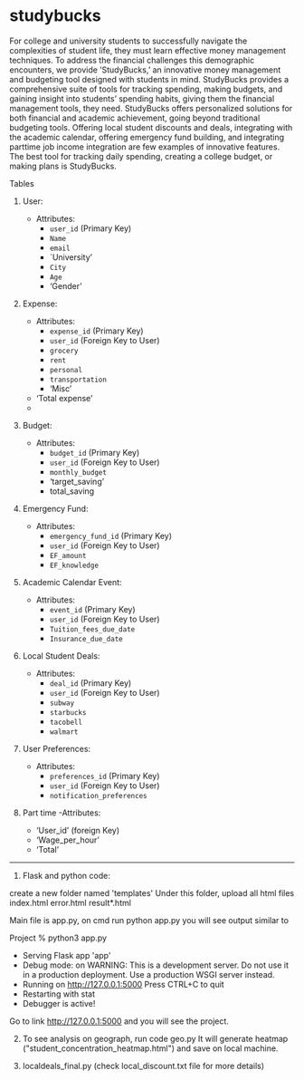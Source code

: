 # studybucks
For college and university students to successfully navigate the complexities of student life, they must learn effective money management techniques. To address the financial challenges this demographic encounters, we provide ’StudyBucks,’ an innovative money management and budgeting tool designed with students in mind. StudyBucks provides a comprehensive suite of tools for tracking spending, making budgets, and gaining insight into students’ spending habits, giving them the financial management tools, they need. StudyBucks offers personalized solutions for both financial and academic achievement, going beyond traditional budgeting tools. Offering local student discounts and deals, integrating with the academic calendar, offering emergency fund building, and integrating parttime job income integration are few examples of innovative features. The best tool for tracking daily spending, creating a college budget, or making plans is StudyBucks.

Tables
1. User:
   - Attributes: 
     - `user_id` (Primary Key)
     - `Name`
     - `email`
     - `University’
     - `City`
     - `Age`
     - ‘Gender’

2. Expense:
   - Attributes:
     - `expense_id` (Primary Key)
     - `user_id` (Foreign Key to User)
     - `grocery`
     - `rent`
     - `personal`
     - `transportation`
     - ‘Misc’
    - ‘Total expense’
    - 
3. Budget:
   - Attributes:
     - `budget_id` (Primary Key)
     - `user_id` (Foreign Key to User)
     - `monthly_budget`
     - ‘target_saving’
     -  total_saving

4. Emergency Fund:
   - Attributes:
     - `emergency_fund_id` (Primary Key)
     - `user_id` (Foreign Key to User)
     - `EF_amount`
     - `EF_knowledge`

5. Academic Calendar Event:
   - Attributes:
     - `event_id` (Primary Key)
     - `user_id` (Foreign Key to User)
     - `Tuition_fees_due_date`
     - `Insurance_due_date`

6. Local Student Deals:
   - Attributes:
     - `deal_id` (Primary Key)
     - `user_id` (Foreign Key to User)
     - `subway`
     - `starbucks`
     - `tacobell`
     - `walmart`

7. User Preferences:
   - Attributes:
     - `preferences_id` (Primary Key)
     - `user_id` (Foreign Key to User)
     - `notification_preferences`

8. Part time
   -Attributes:
     - ‘User_id’ (foreign Key)
     - ‘Wage_per_hour’
     - ‘Total’




-------------

1. Flask and python code:

create a new folder named 'templates'
Under this folder, upload all html files
index.html
error.html
result*.html

Main file is app.py, on cmd run python app.py
you will see output similar to

Project % python3 app.py
 * Serving Flask app 'app'
 * Debug mode: on
WARNING: This is a development server. Do not use it in a production deployment. Use a production WSGI server instead.
 * Running on http://127.0.0.1:5000
Press CTRL+C to quit
 * Restarting with stat
 * Debugger is active!

Go to link http://127.0.0.1:5000 and you will see the project.

2. To see analysis on geograph, run code geo.py
   It will generate heatmap ("student_concentration_heatmap.html") and save on local machine.

3. localdeals_final.py
   (check local_discount.txt file for more details)
